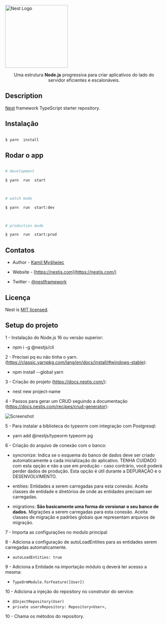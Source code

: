 
<p  align="center">

<a  href="http://nestjs.com/"  target="blank"><img  src="https://nestjs.com/img/logo-small.svg"  width="200"  alt="Nest Logo" /></a>

</p>

  

[circleci-image]: https://img.shields.io/circleci/build/github/nestjs/nest/master?token=abc123def456

[circleci-url]: https://circleci.com/gh/nestjs/nest

  

<p  align="center">Uma estrutura <strong>Node.js</strong> progressiva para criar aplicativos do lado do servidor eficientes e escalonáveis.</p>

  
  

## Description

  

[Nest](https://github.com/nestjs/nest) framework TypeScript starter repository.

  

## Instalação

  

```bash

$ yarn  install

```

  

## Rodar o app

  

```bash

# development

$ yarn  run  start

  

# watch mode

$ yarn  run  start:dev

  

# production mode

$ yarn  run  start:prod

```

  

## Contatos

  

- Author - [Kamil Myśliwiec](https://kamilmysliwiec.com)

- Website - [https://nestjs.com](https://nestjs.com/)

- Twitter - [@nestframework](https://twitter.com/nestframework)

  

## Licença

  

Nest is [MIT licensed](LICENSE).

  
  

## Setup do projeto

  

1 - Instalação do Node.js 16 ou versão superior:
- npm i -g @nestjs/cli

2 - Precisei pq eu não tinha o yarn. (https://classic.yarnpkg.com/lang/en/docs/install/#windows-stable):
- npm install --global yarn

3 - Criação do projeto (https://docs.nestjs.com/):
- nest new project-name

4 - Passos para gerar um CRUD seguindo a documentação (https://docs.nestjs.com/recipes/crud-generator):

![Screenshot](https://i.imgur.com/3SZor2M.png?raw=true)

5 - Para instalar a biblioteca do typeorm com integração com Postgresql:
- yarn add @nestjs/typeorm typeorm pg

6 - Criação do arquivo de conexão com o banco:
- syncronize: Indica se o esquema do banco de dados deve ser criado automaticamente a cada inicialização do aplicativo. TENHA CUIDADO com esta opção e não a use em produção - caso contrário, você poderá perder dados de produção. Esta opção é útil durante a DEPURAÇÃO e o DESENVOLVIMENTO.

- entities: Entidades a serem carregadas para esta conexão. Aceita classes de entidade e diretórios de onde as entidades precisam ser carregadas. 

- migrations: **São basicamente uma forma de versionar o seu banco de dados.** Migrações a serem carregadas para esta conexão. Aceita classes de migração e padrões globais que representam arquivos de migração.

7 - Importa as configurações no modulo principal

8 - Adiciona a configuração de autoLoadEntities para as entidades serem carregadas automaticamente.
 
 - ```autoLoadEntities: true```

9 - Adiciona a Entidade na importação módulo q deverá ter acesso a mesma:

 - ```TypeOrmModule.forFeature([User])```

10 - Adiciona a injeção do repository no construtor do service:
 
  - ```@InjectRepository(User)```
  - ```private usersRepository: Repository<User>, ```

10 - Chama os métodos do repository.
